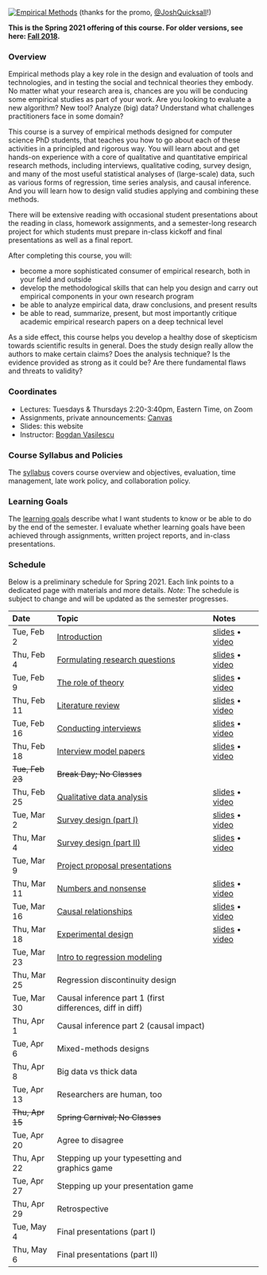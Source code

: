 [![Empirical Methods](assets/promo/promo.001.jpeg)](https://www.video.com/watch?v=TFkcCqmlLms "17-803 Empirical Methods")
(thanks for the promo, [@JoshQuicksall](https://twitter.com/JoshQuicksall)!)

**This is the Spring 2021 offering of this course. For older versions, see here: [Fall 2018](https://bvasiles.github.io/empirical-methods/fall-2018).**

### Overview

Empirical methods play a key role in the design and evaluation of tools and technologies, and in testing the social and technical theories they embody. No matter what your research area is, chances are you will be conducing some empirical studies as 
part of your work. Are you looking to evaluate a new algorithm? New tool? 
Analyze (big) data? Understand what challenges practitioners face in some domain? 

This course is a survey of empirical methods designed for computer 
science PhD students, that teaches you how to go about each of these activities in a principled and rigorous way. You will learn about and get hands-on experience with a core of qualitative and quantitative empirical research methods, including interviews, 
qualitative coding, survey design, and many of the most useful statistical analyses of (large-scale) data, such as various forms of regression, time series analysis, and causal inference. And you will learn how to design valid studies applying and combining these methods.

There will be extensive reading with occasional student presentations about 
the reading in class, homework assignments, and a semester-long research 
project for which students must prepare in-class kickoff and final presentations 
as well as a final report.

After completing this course, you will:

-  become a more sophisticated consumer of empirical research, both in your field and outside
-  develop the methodological skills that can help you design and carry out empirical components in your own research program
-  be able to analyze empirical data, draw conclusions, and present results 
-  be able to read, summarize, present, but most importantly critique academic empirical research papers on a deep technical level

As a side effect, this course helps you develop a healthy dose of skepticism towards scientific results in general. Does the study design really allow the authors to make certain claims? Does the analysis technique? Is the evidence provided as strong as it could be? Are there fundamental flaws and threats to validity?

### Coordinates
- Lectures: Tuesdays & Thursdays 2:20-3:40pm, Eastern Time, on Zoom
- Assignments, private announcements: [Canvas](https://canvas.cmu.edu/courses/22393)
- Slides: this website
- Instructor: [Bogdan Vasilescu](https://bvasiles.github.io)

### Course Syllabus and Policies
The [syllabus](syllabus.md) covers course overview and objectives, evaluation, 
time management, late work policy, and collaboration policy.

### Learning Goals
The [learning goals](learning-goals.md) describe what I want students to know 
or be able to do by the end of the semester. 
I evaluate whether learning goals have been achieved through assignments, 
written project reports, and in-class presentations.


### Schedule

Below is a preliminary schedule for Spring 2021. Each link points to a dedicated page with materials and more details.
*Note*: The schedule is subject to change and will be updated as the semester progresses. 

| Date        		| Topic 	| Notes |
| :------------- 	|:--------|:-------- |
Tue, Feb 2 | [Introduction](pages/feb02-intro.md) | [slides](slides/01-intro.pdf) • [video](https://youtu.be/JdXipJ6xpgM)
Thu, Feb 4 | [Formulating research questions](pages/feb04-rqs.md) | [slides](slides/02-rqs.pdf) • [video](https://youtu.be/MNLXuDKzy4U)
Tue, Feb 9 | [The role of theory](pages/feb09-theory.md) | [slides](slides/03-theory.pdf) • [video](https://youtu.be/07O19aaKfU0)
Thu, Feb 11 | [Literature review](pages/feb11-litreview.md) | [slides](slides/04-litreview.pdf) • [video](https://youtu.be/vuUZYaJJVas)
Tue, Feb 16 | [Conducting interviews](pages/feb16-interviews.md) | [slides](slides/05-interviewing.pdf) • [video](https://youtu.be/G9v9wewVgt0)
Thu, Feb 18 | [Interview model papers](pages/feb18-interviews-examples.md) | [slides](slides/06-interviewing-examples.pdf) • [video](https://youtu.be/NmCyLJQgUmA)
~~Tue, Feb 23~~ | ~~Break Day; No Classes~~ |
Thu, Feb 25 | [Qualitative data analysis](pages/feb25-coding.md) | [slides](slides/07-qualitative-coding.pdf) • [video](https://youtu.be/8YgYauoOnb0)
Tue, Mar 2 | [Survey design (part I)](pages/mar02-mar04-surveys.md) | [slides](slides/08-survey-design.pdf) • [video](https://youtu.be/xqkpjAVof6w)
Thu, Mar 4 | [Survey design (part II)](pages/mar02-mar04-surveys.md) | [slides](slides/08-survey-design.pdf) • [video](https://youtu.be/Rov8mTxTvW4)
Tue, Mar 9 | [Project proposal presentations](pages/mar09-proposals.md) | 
Thu, Mar 11 | [Numbers and nonsense](pages/mar11-numbers.md) | [slides](slides/10-experiments-pt1.pdf) • [video](https://youtu.be/HiCYuUUsa4A)
Tue, Mar 16 | [Causal relationships](pages/mar16-experiments.md) | [slides](slides/11-experiments-pt2.pdf) • [video](https://youtu.be/SzZXGtgdoV4)
Thu, Mar 18 | [Experimental design](pages/mar18-experiments-pt2.md) | [slides](slides/12-experiments-pt3.pdf) • [video](https://youtu.be/OfwR8W3xiec)
Tue, Mar 23 | [Intro to regression modeling]() |
Thu, Mar 25 | Regression discontinuity design |
Tue, Mar 30 | Causal inference part 1 (first differences, diff in diff) |
Thu, Apr 1 | Causal inference part 2 (causal impact) |
Tue, Apr 6 | Mixed-methods designs |
Thu, Apr 8 | Big data vs thick data |
Tue, Apr 13 | Researchers are human, too |
~~Thu, Apr 15~~ | ~~Spring Carnival; No Classes~~ |
Tue, Apr 20 | Agree to disagree |
Thu, Apr 22 | Stepping up your typesetting and graphics game |
Tue, Apr 27 | Stepping up your presentation game |
Thu, Apr 29 | Retrospective |
Tue, May 4 | Final presentations (part I) |
Thu, May 6 | Final presentations (part II) |


